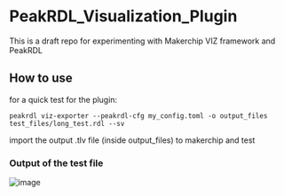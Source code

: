 # PeakRDL_Visualization_Plugin

This is a draft repo for experimenting with Makerchip VIZ framework and PeakRDL

## How to use

for a quick test for the plugin:

```peakrdl viz-exporter --peakrdl-cfg my_config.toml -o output_files test_files/long_test.rdl --sv```

import the output .tlv file (inside output_files) to makerchip and test

### Output of the test file

![image](https://github.com/user-attachments/assets/2b8dd253-8fd0-4839-90af-6e9ffbd49b92)
